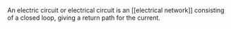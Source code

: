 An electric circuit or electrical circuit is an [[electrical network]] consisting of a closed loop, giving a return path for the current.


